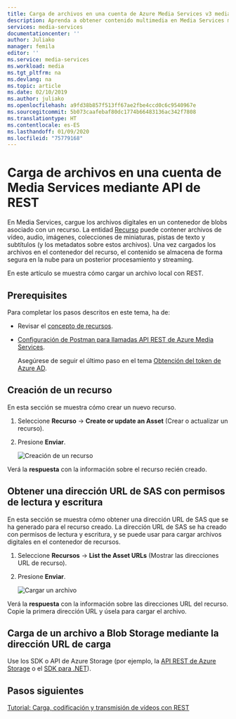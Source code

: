 ```yaml
---
title: Carga de archivos en una cuenta de Azure Media Services v3 mediante REST | Microsoft Docs
description: Aprenda a obtener contenido multimedia en Media Services mediante la creación y carga de recursos.
services: media-services
documentationcenter: ''
author: Juliako
manager: femila
editor: ''
ms.service: media-services
ms.workload: media
ms.tgt_pltfrm: na
ms.devlang: na
ms.topic: article
ms.date: 02/10/2019
ms.author: juliako
ms.openlocfilehash: a9fd38b857f513ff67ae2fbe4ccd0c6c9540967e
ms.sourcegitcommit: 5b073caafebaf80dc1774b66483136ac342f7808
ms.translationtype: HT
ms.contentlocale: es-ES
ms.lasthandoff: 01/09/2020
ms.locfileid: "75779168"
---
```

# <a name="upload-files-into-a-media-services-account-using-rest"></a>Carga de archivos en una cuenta de Media Services mediante API de REST

En Media Services, cargue los archivos digitales en un contenedor de blobs asociado con un recurso. La entidad [Recurso](https://docs.microsoft.com/rest/api/media/operations/asset) puede contener archivos de vídeo, audio, imágenes, colecciones de miniaturas, pistas de texto y subtítulos (y los metadatos sobre estos archivos). Una vez cargados los archivos en el contenedor del recurso, el contenido se almacena de forma segura en la nube para un posterior procesamiento y streaming.

En este artículo se muestra cómo cargar un archivo local con REST.

## <a name="prerequisites"></a>Prerequisites

Para completar los pasos descritos en este tema, ha de:

- Revisar el [concepto de recursos](assets-concept.md).
- [Configuración de Postman para llamadas API REST de Azure Media Services](media-rest-apis-with-postman.md).
    
    Asegúrese de seguir el último paso en el tema [Obtención del token de Azure AD](media-rest-apis-with-postman.md#get-azure-ad-token). 

## <a name="create-an-asset"></a>Creación de un recurso

En esta sección se muestra cómo crear un nuevo recurso.

1. Seleccione **Recurso** -> **Create or update an Asset** (Crear o actualizar un recurso).
2. Presione **Enviar**.

    ![Creación de un recurso](./media/upload-files/postman-create-asset.png)

Verá la **respuesta** con la información sobre el recurso recién creado.

## <a name="get-a-sas-url-with-read-write-permissions"></a>Obtener una dirección URL de SAS con permisos de lectura y escritura 

En esta sección se muestra cómo obtener una dirección URL de SAS que se ha generado para el recurso creado. La dirección URL de SAS se ha creado con permisos de lectura y escritura, y se puede usar para cargar archivos digitales en el contenedor de recursos.

1. Seleccione **Recursos** -> **List the Asset URLs** (Mostrar las direcciones URL de recurso).
2. Presione **Enviar**.

    ![Cargar un archivo](./media/upload-files/postman-create-sas-locator.png)

Verá la **respuesta** con la información sobre las direcciones URL del recurso. Copie la primera dirección URL y úsela para cargar el archivo.

## <a name="upload-a-file-to-blob-storage-using-the-upload-url"></a>Carga de un archivo a Blob Storage mediante la dirección URL de carga

Use los SDK o API de Azure Storage (por ejemplo, la [API REST de Azure Storage](../../storage/common/storage-rest-api-auth.md) o el [SDK para .NET](../../storage/blobs/storage-quickstart-blobs-dotnet.md)).

## <a name="next-steps"></a>Pasos siguientes

[Tutorial: Carga, codificación y transmisión de vídeos con REST](stream-files-tutorial-with-rest.md)
